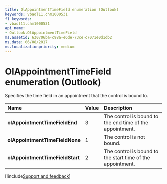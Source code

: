 ```yaml
---
title: OlAppointmentTimeField enumeration (Outlook)
keywords: vbaol11.chm1000531
f1_keywords:
- vbaol11.chm1000531
api_name:
- Outlook.OlAppointmentTimeField
ms.assetid: 630706ba-c98a-e6de-73ce-c7071e0d1db2
ms.date: 06/08/2017
ms.localizationpriority: medium
---
```



# OlAppointmentTimeField enumeration (Outlook)

Specifies the time field in an appointment that the control is bound to.



|Name|Value|Description|
|:-----|:-----|:-----|
| **olAppointmentTimeFieldEnd**|3|The control is bound to the end time of the appointment. |
| **olAppointmentTimeFieldNone**|1|The control is not bound. |
| **olAppointmentTimeFieldStart**|2|The control is bound to the start time of the appointment.|

[!include[Support and feedback](~/includes/feedback-boilerplate.md)]